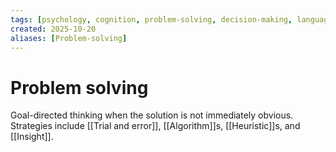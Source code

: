 ```yaml
---
tags: [psychology, cognition, problem-solving, decision-making, language, intelligence, testing, heuristics, bias]
created: 2025-10-20
aliases: [Problem-solving]
---
```

# Problem solving

Goal-directed thinking when the solution is not immediately obvious. Strategies include [[Trial and error]], [[Algorithm]]s, [[Heuristic]]s, and [[Insight]].
